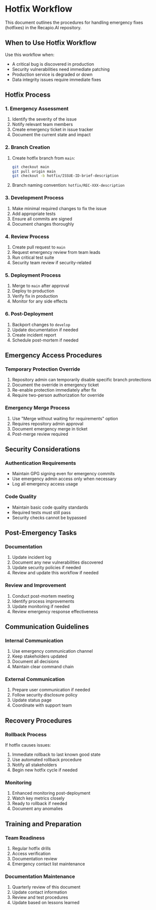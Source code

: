 # Hotfix Workflow

This document outlines the procedures for handling emergency fixes (hotfixes) in the Recapio.AI repository.

## When to Use Hotfix Workflow

Use this workflow when:
- A critical bug is discovered in production
- Security vulnerabilities need immediate patching
- Production service is degraded or down
- Data integrity issues require immediate fixes

## Hotfix Process

### 1. Emergency Assessment
1. Identify the severity of the issue
2. Notify relevant team members
3. Create emergency ticket in issue tracker
4. Document the current state and impact

### 2. Branch Creation
1. Create hotfix branch from `main`:
   ```bash
   git checkout main
   git pull origin main
   git checkout -b hotfix/ISSUE-ID-brief-description
   ```
2. Branch naming convention: `hotfix/REC-XXX-description`

### 3. Development Process
1. Make minimal required changes to fix the issue
2. Add appropriate tests
3. Ensure all commits are signed
4. Document changes thoroughly

### 4. Review Process
1. Create pull request to `main`
2. Request emergency review from team leads
3. Run critical test suite
4. Security team review if security-related

### 5. Deployment Process
1. Merge to `main` after approval
2. Deploy to production
3. Verify fix in production
4. Monitor for any side effects

### 6. Post-Deployment
1. Backport changes to `develop`
2. Update documentation if needed
3. Create incident report
4. Schedule post-mortem if needed

## Emergency Access Procedures

### Temporary Protection Override
1. Repository admin can temporarily disable specific branch protections
2. Document the override in emergency ticket
3. Re-enable protection immediately after fix
4. Require two-person authorization for override

### Emergency Merge Process
1. Use "Merge without waiting for requirements" option
2. Requires repository admin approval
3. Document emergency merge in ticket
4. Post-merge review required

## Security Considerations

### Authentication Requirements
- Maintain GPG signing even for emergency commits
- Use emergency admin access only when necessary
- Log all emergency access usage

### Code Quality
- Maintain basic code quality standards
- Required tests must still pass
- Security checks cannot be bypassed

## Post-Emergency Tasks

### Documentation
1. Update incident log
2. Document any new vulnerabilities discovered
3. Update security policies if needed
4. Review and update this workflow if needed

### Review and Improvement
1. Conduct post-mortem meeting
2. Identify process improvements
3. Update monitoring if needed
4. Review emergency response effectiveness

## Communication Guidelines

### Internal Communication
1. Use emergency communication channel
2. Keep stakeholders updated
3. Document all decisions
4. Maintain clear command chain

### External Communication
1. Prepare user communication if needed
2. Follow security disclosure policy
3. Update status page
4. Coordinate with support team

## Recovery Procedures

### Rollback Process
If hotfix causes issues:
1. Immediate rollback to last known good state
2. Use automated rollback procedure
3. Notify all stakeholders
4. Begin new hotfix cycle if needed

### Monitoring
1. Enhanced monitoring post-deployment
2. Watch key metrics closely
3. Ready to rollback if needed
4. Document any anomalies

## Training and Preparation

### Team Readiness
1. Regular hotfix drills
2. Access verification
3. Documentation review
4. Emergency contact list maintenance

### Documentation Maintenance
1. Quarterly review of this document
2. Update contact information
3. Review and test procedures
4. Update based on lessons learned 